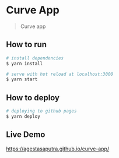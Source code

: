 # Curve App
> Curve app

## How to run

```bash
# install dependencies
$ yarn install

# serve with hot reload at localhost:3000
$ yarn start
```

## How to deploy

```bash
# deploying to github pages
$ yarn deploy
```

## Live Demo
https://agestasaputra.github.io/curve-app/